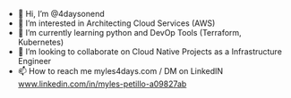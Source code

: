 - 👋 Hi, I’m @4daysonend
- 👀 I’m interested in Architecting Cloud Services (AWS)
- 🌱 I’m currently learning python and DevOp Tools (Terraform, Kubernetes)
- 💞️ I’m looking to collaborate on Cloud Native Projects as a Infrastructure Engineer
- 📫 How to reach me myles4days.com / DM on LinkedIN www.linkedin.com/in/myles-petillo-a09827ab

<!---
4daysonend/4daysonend is a ✨ special ✨ repository because its `README.md` (this file) appears on your GitHub profile.
You can click the Preview link to take a look at your changes.
--->
